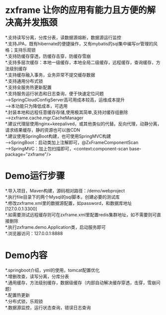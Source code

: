 # zxframe 让你的应用有能力且方便的解决高并发瓶颈
*.支持读写分离，分库分表，读数据源熔断，数据源运行监控<br/>
*.支持JPA，既有hibernate的便捷操作，又有mybatis的sql集中编写or管理的风格；支持乐观锁<br/>
*.支持防缓存穿透，防缓存击穿，防缓存雪崩<br/>
*.支持多层次缓存：本地一级缓存，本地全局二级缓存，远程缓存，查询缓存，方法级别缓存<br/>
*.支持缓存融入事务，业务异常不提交缓存数据<br/>
*.支持通用分布式锁<br/>
*.支持全服务热更新配置<br/>
*.支持服务运行状态和日志查询，便于快速定位问题<br/>
-->SpringCloudConfigServer高可用成本较高，运维成本提升<br/>
-->本功能只为降低成本，可选用<br/>
*.封装本地和远程任意缓存存储,使用极其简单,支持对缓存组删除<br/>
-->zxframe.cache.mgr.CacheManager<br/>
*.建议代理层使用nginx+keepalived，或其他类似的代替。反向代理，动静分离，请求结果缓存，静的资源也可以放CDN<br/>
*.建议使用SpringBoot构建，也可使用SpringMVC构建<br/>
-->SpringBoot：启动类加上注解即可，@ZxFrameComponentScan<br/>
-->SpringMVC：加上包扫描即可，<context:component-scan base-package="zxframe"/> <br/>

# Demo运行步骤
*.导入项目，Maven构建，源码相对路径：/demo/webproject<br/>
*.执行file目录下的两个Mysql的sql脚本，创建必要的测试库<br/>
*.修改zxframe.xml里的数据源配置，如password，和数据库地址[127.0.0.1:3300]<br/>
*.如需要测试远程缓存则可在zxframe.xml里配置redis集群地址，如不需要则可直接删除<br/>
*.执行zxframe.demo.Application类，启动服务即可<br/>
*.浏览器访问：127.0.0.1:8888<br/>

# Demo内容
*.springboot介绍，yml的使用，tomcat配置优化<br/>
*.增删改查，读写分离，分库分表<br/>
*.通用缓存，方法级别缓存，数据级缓存（内部自动解决缓存穿透，击穿，雪崩问题）<br/>
*.配置热更新<br/>
*.分布式锁，乐观锁<br/>
*.数据源监控，运行状态查询，错误日志查询<br/>
